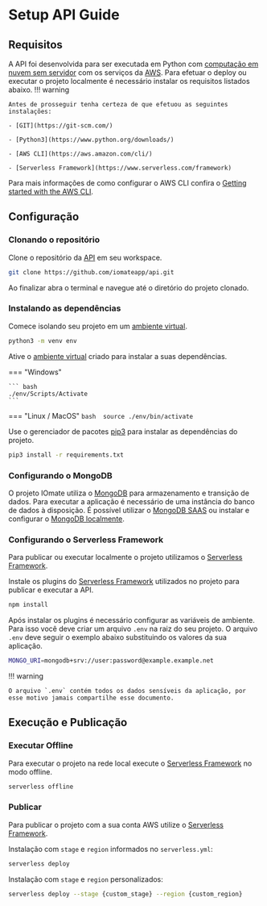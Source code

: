 # Setup API Guide

## Requisitos

A API foi desenvolvida para ser executada em Python com [computação em nuvem sem servidor](https://aws.amazon.com/serverless/) com os serviços da [AWS](https://aws.amazon.com/free/). 
Para efetuar o deploy ou executar o projeto localmente é necessário instalar os requisitos listados abaixo. 
!!! warning

    Antes de prosseguir tenha certeza de que efetuou as seguintes instalações:

    - [GIT](https://git-scm.com/)
    
    - [Python3](https://www.python.org/downloads/)

    - [AWS CLI](https://aws.amazon.com/cli/)

    - [Serverless Framework](https://www.serverless.com/framework)

Para mais informações de como configurar o AWS CLI confira o [Getting started with the AWS CLI](https://docs.aws.amazon.com/cli/latest/userguide/cli-chap-getting-started.html).
    

## Configuração
### Clonando o repositório
Clone o repositório da [API](https://github.com/iomateapp/api) em seu workspace.

```bash
git clone https://github.com/iomateapp/api.git
```

Ao finalizar abra o terminal e navegue até o diretório do projeto clonado.

### Instalando as dependências
Comece isolando seu projeto em um [ambiente virtual](https://docs.python.org/3/library/venv.html).

```bash
python3 -m venv env
```

Ative o [ambiente virtual](https://docs.python.org/3/library/venv.html) criado para instalar a suas dependências.

=== "Windows"

    ``` bash
    ./env/Scripts/Activate
    ```

=== "Linux / MacOS"
    ``` bash 
    source ./env/bin/activate
    ```

Use o gerenciador de pacotes [pip3](https://pip.pypa.io/en/stable/) para instalar as dependências do projeto.

```bash
pip3 install -r requirements.txt
```

### Configurando o MongoDB
O projeto IOmate utiliza o [MongoDB](https://www.mongodb.com/) para armazenamento e transição de dados. Para executar a aplicação é necessário de uma instância do banco de dados à disposição. É possível utilizar o [MongoDB SAAS](https://www.mongodb.com/try) ou instalar e configurar o [MongoDB localmente](https://www.mongodb.com/try/download).


### Configurando o Serverless Framework
Para publicar ou executar localmente o projeto utilizamos o [Serverless Framework](https://www.serverless.com/framework).

Instale os plugins do [Serverless Framework](https://www.serverless.com/framework) utilizados no projeto para publicar e executar a API.
```bash
npm install
```

Após instalar os plugins é necessário configurar as variáveis de ambiente. Para isso você deve criar um arquivo `.env` na raiz do seu projeto. O arquivo `.env` deve seguir o exemplo abaixo substituindo os valores da sua aplicação.
```bash
MONGO_URI=mongodb+srv://user:password@example.example.net
```

!!! warning

    O arquivo `.env` contém todos os dados sensíveis da aplicação, por esse motivo jamais compartilhe esse documento.


## Execução e Publicação
### Executar Offline
Para executar o projeto na rede local execute o [Serverless Framework](https://www.serverless.com/framework) no modo offline.
```bash
serverless offline
```

### Publicar
Para publicar o projeto com a sua conta AWS utilize o [Serverless Framework](https://www.serverless.com/framework).

Instalação com `stage` e `region` informados no `serverless.yml`:
```bash
serverless deploy
```

Instalação com `stage` e `region` personalizados:
```bash
serverless deploy --stage {custom_stage} --region {custom_region}
```